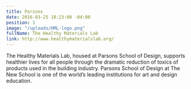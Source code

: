 ```yaml
---
title: Parsons
date: 2016-03-25 18:23:00 -04:00
position: 1
image: "/uploads/HML-logo.png"
fullName: The Healthy Materials Lab
link: http://www.healthymaterialslab.org/
---
```


The Healthy Materials Lab, housed at Parsons School of Design, supports healthier lives for all people through the dramatic reduction of toxics of products used in the building industry. Parsons School of Design at The New School is one of the world’s leading institutions for art and design education.